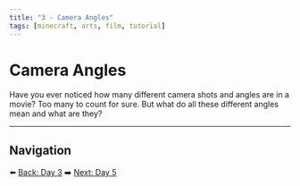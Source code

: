 ```yaml
---
title: "3 - Camera Angles"
tags: [minecraft, arts, film, tutorial]
---
```

# Camera Angles

Have you ever noticed how many different camera shots and angles are in a movie? Too many to count for sure. But what do all these different angles mean and what are they?

---

## Navigation

⬅️ [Back: Day 3](/minecraft_movie_course/Day-3/00_story_writing)
➡️ [Next: Day 5](/minecraft_movie_course/Day-5/00_storyboards)
